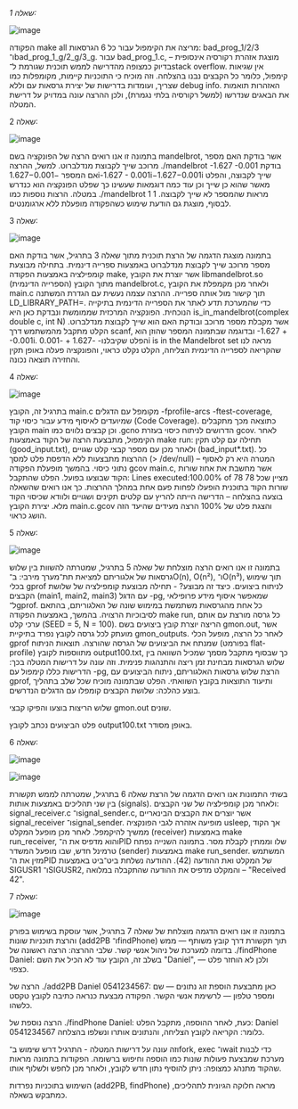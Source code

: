 *שאלה 1:*



![image](https://github.com/user-attachments/assets/e866be75-9e3e-4a39-b058-02e3d9905844)


הפקודה make all מריצה את הקימפול עבור כל 6 הגרסאות: bad_prog_1/2/3 ו־bad_prog_1_g/2_g/3_g.
עבור bad_prog_1.c, מוצגת אזהרת רקורסיה אינסופית – בדיוק כמצופה מהדרישה לממש תוכנית שגורמת ל־stack overflow.
אין שגיאות קימפול, כלומר כל הקבצים נבנו בהצלחה.                                                 וזה מוכיח כי התוכניות קיימות, מקומפלות כמו שצריך, ועומדות בדרישות של יצירת גרסאות עם וללא debug info.
האזהרות תואמות את הבאגים שנדרשו (למשל רקורסיה בלתי נגמרת), ולכן ההרצה עונה במדויק על דרישת המטלה.





שאלה 2:

![image](https://github.com/user-attachments/assets/40d77697-f40e-457c-8176-010173581710)


בתמונה זו אנו רואים הרצה של הפונקציה בשם mandelbrot, אשר בודקת האם מספר מרוכב שייך לקבוצת מנדלברוט.
למשל, ההרצה ./mandelbrot -1.627 -0.001 בודקת אם המספר −1.627−0.001i-1.627 - 0.001i−1.627−0.001i שייך לקבוצה, והפלט מאשר שהוא כן שייך וכן עוד כמה דוגמאות שעשינו כך שפלט הפונקציה הוא כנדרש במטלה.
הרצות נוספות כמו ./mandelbrot 1 1 מראות שהמספר  לא שייך לקבוצה.
לבסוף, מוצגת גם הודעת שימוש כשהפקודה מופעלת ללא ארגומנטים.

שאלה 3:

![image](https://github.com/user-attachments/assets/79101213-b410-405c-a008-bb626a61392f)


בתמונה מוצגת הדגמה של הרצת תוכנית מתוך שאלה 3 בתרגיל, אשר בודקת האם מספר מרוכב שייך לקבוצת מנדלברוט באמצעות ספרייה דינמית. בתחילה מבוצעת קומפילציה באמצעות הפקודה make, אשר יוצרת את הקובץ libmandelbrot.so (הספרייה הדינמית) מתוך הקובץ mandelbrot.c, ולאחר מכן מקמפלת את הקובץ main.c תוך קישור מול אותה ספרייה. ההרצה עצמה נעשית עם הגדרת המשתנה LD_LIBRARY_PATH=. כדי שהמערכת תדע לאתר את הספרייה הדינמית בתיקייה הנוכחית.
הפונקציה המרכזית שממומשת ונבדקת כאן היא is_in_mandelbrot(complex double c, int N) אשר מקבלת מספר מרוכב ובודקת האם הוא שייך לקבוצת מנדלברוט. הקלט מתקבל מהמשתמש דרך scanf, ובדוגמה שבתמונה המספר שהוזן הוא ‎-1.627 + -0.001i‎.
הפלט שקיבלנו- 
-1.627 + -0.001i is in the Mandelbrot set
מראה לנו שהקריאה לספרייה הדינמית הצליחה, הקלט נקלט כראוי, והפונקציה פעלה באופן תקין והחזירה תוצאה נכונה.




שאלה 4:


![image](https://github.com/user-attachments/assets/47e22933-8f38-429c-87b4-64b2670dae43)



בתרגיל זה, הקובץ main.c מקומפל עם הדגלים -fprofile-arcs -ftest-coverage, שמיועדים לאיסוף מידע עבור כיסוי קוד (Code Coverage). כתוצאה מכך מתקבלים הקובץ main וכן קבצים נלווים כמו .gcno הדרושים לניתוח כיסוי בעזרת gcov.
לאחר הקימפול, מתבצעת הרצה של הקוד באמצעות make run: תחילה עם קלט תקין (good_input.txt), ולאחר מכן עם מספר קבצי קלט שגויים (bad_input*.txt). כל ההרצות מתבצעות ללא הדפסת פלט למסך (> /dev/null) – המטרה היא רק לאסוף נתוני כיסוי.
בהמשך מופעלת הפקודה gcov main.c, אשר מחשבת את אחוז שורות הקוד שבוצעו בפועל. הפלט שהתקבל:
Lines executed:100.00% of 78
מציין שכל 78 שורות הקוד בתוכנית הופעלו לפחות פעם אחת במהלך ההרצות. 
כך אנו רואים שהשאלה בוצעה בהצלחה – הדרישה הייתה להריץ עם קלטים תקינים ושגויים    ולוודא שכיסוי הקוד מלא. יצירת הקובץ main.c.gcov והצגת פלט של 100% הרצה מעידים שהיעד הזה הושג כראוי.


שאלה 5:



![image](https://github.com/user-attachments/assets/0f9587b2-0edd-4e0d-8c55-c7da9d8d4398)



בתמונה זו אנו רואים הרצה מוצלחת של שאלה 5 בתרגיל, שמטרתה להשוות בין שלוש גרסאות של אלגוריתם למציאת תת־מערך מירבי: ב־O(n), O(n²), ו־O(n³), תוך שימוש בכלי gprof לניתוח ביצועים.
כיצד זה מבוצע? - תחילה מבוצעת קומפילציה של שלושת הקבצים (main1, main2, main3) עם הדגל ‎-pg‎, שמאפשר איסוף מידע פרופילאי ל־gprof. כל אחת מהגרסאות משתמשת במימוש שונה של האלגוריתם, בהתאם לסיבוכיות הרצויה.                                                                בהמשך, באמצעות הפקודה make run, כל גרסה מורצת עם אותם ערכי קלט (SEED = 5, N = 100). הריצה יוצרת קובץ ביצועים בשם gmon.out, אשר מועתק לכל גרסה לקובץ נפרד בתיקיית gmon_outputs.
לאחר כל הרצה, מופעל הכלי gprof שמנתח את הביצועים של הגרסה שהורצה. תוצאות הניתוח (בפורמט flat-profile) מתווספות לקובץ output100.txt, כך שבסוף מתקבל מסמך שמכיל השוואה בין שלוש הגרסאות מבחינת זמן ריצה והתנהגות פנימית.
וזה עונה על דרישות המטלה בכך: הדרישות כללו קימפול עם ‎-pg‎, הרצת שלוש גרסאות האלגוריתם, ניתוח הביצועים עם gprof, ותיעוד התוצאות בקובץ השוואתי. הפלט שבתמונה מוכיח שכל שלב בתהליך בוצע כהלכה:
שלושת הקבצים קומפלו עם הדגלים הנדרשים.


שלוש הריצות בוצעו והפיקו קבצי gmon.out שונים.


פלט הביצועים נכתב לקובץ output100.txt באופן מסודר.


שאלה 6:



![image](https://github.com/user-attachments/assets/51ba4c9e-989a-4b7a-9701-e7f97cec6b33)

![image](https://github.com/user-attachments/assets/010843b9-fdeb-496b-9c2b-4fd34c435617)




בשתי התמונות אנו רואים הדגמה של הרצת שאלה 6 בתרגיל, שמטרתה לממש תקשורת בין שני תהליכים באמצעות אותות (signals). ולאחר מכן קומפילציה של שני הקבצים: signal_receiver.c ו־signal_sender.c, אשר יוצרים את הקבצים הבינאריים signal_receiver ו־signal_sender. מופיעה אזהרה לגבי הפונקציה usleep, אך הקוד ממשיך להיקמפל. לאחר מכן מופעל המקלט (receiver) באמצעות make run_receiver, והוא מדפיס את ה־PID שלו וממתין לקבלת מסר.
בתמונה השנייה נפתח טרמינל חדש, שבו מופעל המשדר (sender) באמצעות make run_sender. המשתמש מזין את ה־PID של המקלט ואת ההודעה (42). ההודעה נשלחת ביט־ביט באמצעות SIGUSR1 ו־SIGUSR2, והמקלט מדפיס את ההודעה שהתקבלה במלואה – "Received 42".


שאלה 7:

![image](https://github.com/user-attachments/assets/b146f899-8e4b-45b7-bcce-f32508f3a6f4)



בתמונה זו אנו רואים הדגמה מוצלחת של שאלה 7 בתרגיל, אשר עוסקת בשימוש בפורק והרצת תוכניות שונות (add2PB ו־findPhone) תוך תקשורת דרך קובץ משותף — ממש בדומה למערכת של ניהול אנשי קשר.
 שלבי ההרצה:
הרצה ראשונה של ./findPhone Daniel:
 בשלב זה, הקובץ עוד לא הכיל את השם "Daniel", ולכן לא הוחזר פלט — כצפוי.


הרצה של ./add2PB Daniel 0541234567:
 כאן מתבצעת הוספת זוג נתונים — שם ומספר טלפון — לרשימת אנשי הקשר. הפקודה מבצעת כנראה כתיבה לקובץ טקסט כלשהו.


הרצה נוספת של ./findPhone Daniel:
 כעת, לאחר ההוספה, מתקבל הפלט:
 Daniel 0541234567
 כלומר: הקריאה לקובץ הצליחה, והנתונים אותרו ונשלפו בהצלחה.


 וזה עונה על דרישות המטלה - התרגיל דרש שימוש ב־fork, exec ו־wait כדי לבנות מערכת שמבצעת פעולות שונות כמו הוספה וחיפוש ברשומה.
הפקודות בתמונה מראות שהקוד מתנהג כמצופה: ניתן להוסיף נתון חדש לקובץ, ולאחר מכן לחפש ולשלוף אותו.


השימוש בתוכניות נפרדות (add2PB, findPhone) מראה חלוקה הגיונית לתהליכים, כמתבקש בשאלה.



